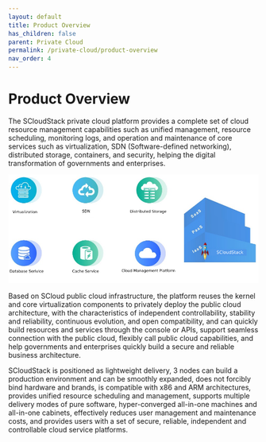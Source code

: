 ```yaml
---
layout: default
title: Product Overview
has_children: false
parent: Private Cloud
permalink: /private-cloud/product-overview
nav_order: 4
---
```


# Product Overview

The SCloudStack private cloud platform provides a complete set of cloud resource management capabilities such as unified management, resource scheduling, monitoring logs, and operation and maintenance of core services such as virtualization, SDN (Software-defined networking), distributed storage, containers, and security, helping the digital transformation of governments and enterprises.

![1](/assets/images/scloud-stack.png)

Based on SCloud public cloud infrastructure, the platform reuses the kernel and core virtualization components to privately deploy the public cloud architecture, with the characteristics of independent controllability, stability and reliability, continuous evolution, and open compatibility, and can quickly build resources and services through the console or APIs, support seamless connection with the public cloud, flexibly call public cloud capabilities, and help governments and enterprises quickly build a secure and reliable business architecture.

SCloudStack is positioned as lightweight delivery, 3 nodes can build a production environment and can be smoothly expanded, does not forcibly bind hardware and brands, is compatible with x86 and ARM architectures, provides unified resource scheduling and management, supports multiple delivery modes of pure software, hyper-converged all-in-one machines and all-in-one cabinets, effectively reduces user management and maintenance costs, and provides users with a set of secure, reliable, independent and controllable cloud service platforms.